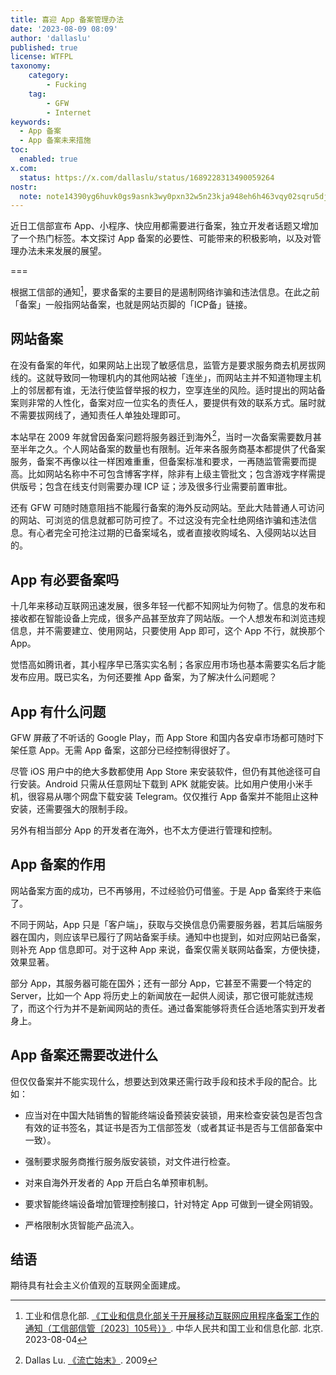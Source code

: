 ```yaml
---
title: 喜迎 App 备案管理办法
date: '2023-08-09 08:09'
author: 'dallaslu'
published: true
license: WTFPL
taxonomy:
    category:
        - Fucking
    tag:
        - GFW
        - Internet
keywords:
  - App 备案
  - App 备案未来措施
toc:
  enabled: true
x.com:
  status: https://x.com/dallaslu/status/1689228313490059264
nostr:
  note: note14390yg6huvk0gs9asnk3wy0pxn32w5n23kja948eh6h463vqy02sqru5dj
---
```


近日工信部宣布 App、小程序、快应用都需要进行备案，独立开发者话题又增加了一个热门标签。本文探讨 App 备案的必要性、可能带来的积极影响，以及对管理办法未来发展的展望。

===

根据工信部的通知[^miit-2023-105]，要求备案的主要目的是遏制网络诈骗和违法信息。在此之前「备案」一般指网站备案，也就是网站页脚的「ICP备」链接。

## 网站备案

在没有备案的年代，如果网站上出现了敏感信息，监管方是要求服务商去机房拔网线的。这就导致同一物理机内的其他网站被「连坐」，而网站主并不知道物理主机上的邻居都有谁，无法行使监督举报的权力，空享连坐的风险。适时提出的网站备案则非常的人性化，备案对应一位实名的责任人，要提供有效的联系方式。届时就不需要拔网线了，通知责任人单独处理即可。

本站早在 2009 年就曾因备案问题将服务器迁到海外[^exiling-to-abroad]，当时一次备案需要数月甚至半年之久。个人网站备案的数量也有限制。近年来各服务商基本都提供了代备案服务，备案不再像以往一样困难重重，但备案标准和要求，一再随监管需要而提高。比如网站名称中不可包含博客字样，除非有上级主管批文；包含游戏字样需提供版号；包含在线支付则需要办理 ICP 证；涉及很多行业需要前置审批。

还有 GFW 可随时随意阻挡不能履行备案的海外反动网站。至此大陆普通人可访问的网站、可浏览的信息就都可防可控了。不过这没有完全杜绝网络诈骗和违法信息。有心者完全可抢注过期的已备案域名，或者直接收购域名、入侵网站以达目的。

## App 有必要备案吗

十几年来移动互联网迅速发展，很多年轻一代都不知网址为何物了。信息的发布和接收都在智能设备上完成，很多产品甚至放弃了网站版。一个人想发布和浏览违规信息，并不需要建立、使用网站，只要使用 App 即可，这个 App 不行，就换那个 App。

觉悟高如腾讯者，其小程序早已落实实名制；各家应用市场也基本需要实名后才能发布应用。既已实名，为何还要推 App 备案，为了解决什么问题呢？

## App 有什么问题

GFW 屏蔽了不听话的 Google Play，而 App Store 和国内各安卓市场都可随时下架任意 App。无需 App 备案，这部分已经控制得很好了。

尽管 iOS 用户中的绝大多数都使用 App Store 来安装软件，但仍有其他途径可自行安装。Android 只需从任意网址下载到 APK 就能安装。比如用户使用小米手机，很容易从哪个网盘下载安装 Telegram。仅仅推行 App 备案并不能阻止这种安装，还需要强大的限制手段。

另外有相当部分 App 的开发者在海外，也不太方便进行管理和控制。

## App 备案的作用

网站备案方面的成功，已不再够用，不过经验仍可借鉴。于是 App 备案终于来临了。

不同于网站，App 只是「客户端」，获取与交换信息仍需要服务器，若其后端服务器在国内，则应该早已履行了网站备案手续。通知中也提到，如对应网站已备案，则补充 App 信息即可。对于这种 App 来说，备案仅需关联网站备案，方便快捷，效果显著。

部分 App，其服务器可能在国外；还有一部分 App，它甚至不需要一个特定的 Server，比如一个 App 将历史上的新闻放在一起供人阅读，那它很可能就违规了，而这个行为并不是新闻网站的责任。通过备案能够将责任合适地落实到开发者身上。

## App 备案还需要改进什么

但仅仅备案并不能实现什么，想要达到效果还需行政手段和技术手段的配合。比如：

* 应当对在中国大陆销售的智能终端设备预装安装锁，用来检查安装包是否包含有效的证书签名，其证书是否为工信部签发（或者其证书是否与工信部备案中一致）。

* 强制要求服务商推行服务版安装锁，对文件进行检查。

* 对来自海外开发者的 App 开启白名单预审机制。

* 要求智能终端设备增加管理控制接口，针对特定 App 可做到一键全网销毁。

* 严格限制水货智能产品流入。

## 结语

期待具有社会主义价值观的互联网全面建成。

[^miit-2023-105]: 工业和信息化部. [《工业和信息化部关于开展移动互联网应用程序备案工作的通知（工信部信管〔2023〕105号）》](https://www.miit.gov.cn/zwgk/zcwj/wjfb/tz/art/2023/art_920db564162e4312916a01bed6540ad8.html). 中华人民共和国工业和信息化部. 北京. 2023-08-04
[^exiling-to-abroad]: Dallas Lu. [《流亡始末》](https://dallas.lu/the-story-of-exiling-to-abroad-about-my-blog/). 2009